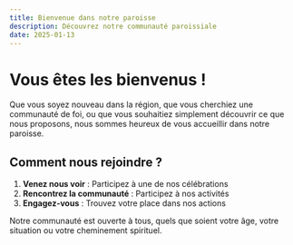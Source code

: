 ```yaml
---
title: Bienvenue dans notre paroisse
description: Découvrez notre communauté paroissiale
date: 2025-01-13
---
```


# Vous êtes les bienvenus !

Que vous soyez nouveau dans la région, que vous cherchiez une communauté de foi, ou que vous souhaitiez simplement découvrir ce que nous proposons, nous sommes heureux de vous accueillir dans notre paroisse.

## Comment nous rejoindre ?

1. **Venez nous voir** : Participez à une de nos célébrations
2. **Rencontrez la communauté** : Participez à nos activités
3. **Engagez-vous** : Trouvez votre place dans nos actions

Notre communauté est ouverte à tous, quels que soient votre âge, votre situation ou votre cheminement spirituel.
